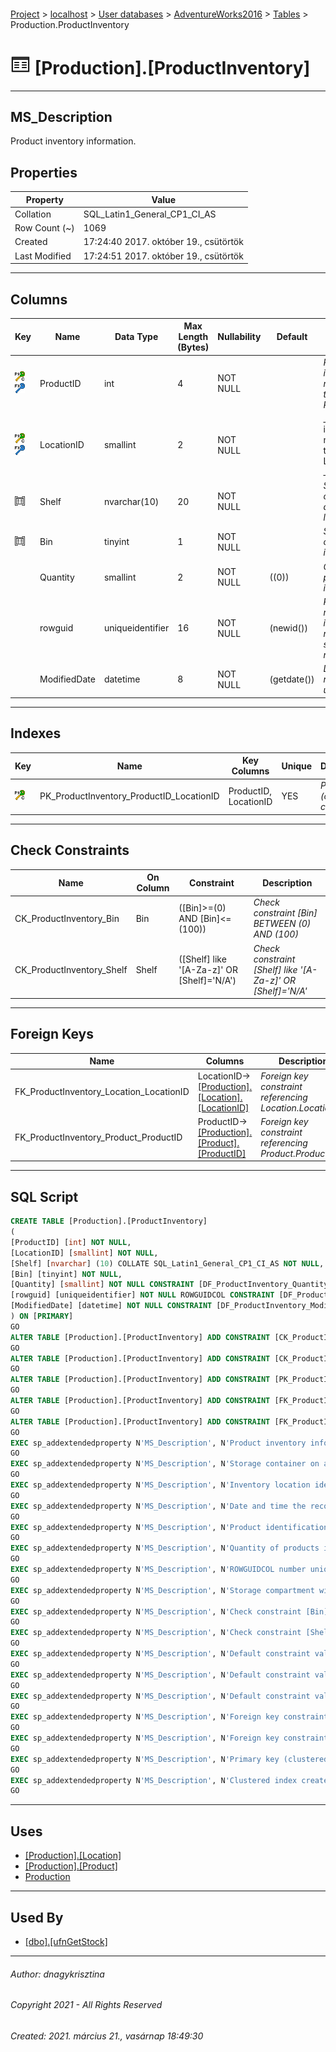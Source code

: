 #### 

[Project](../../../../index.md) > [localhost](../../../index.md) > [User databases](../../index.md) > [AdventureWorks2016](../index.md) > [Tables](Tables.md) > Production.ProductInventory

# ![Tables](../../../../Images/Table32.png) [Production].[ProductInventory]

---

## <a name="#description"></a>MS_Description

Product inventory information.

## <a name="#properties"></a>Properties

| Property | Value |
|---|---|
| Collation | SQL_Latin1_General_CP1_CI_AS |
| Row Count (~) | 1069 |
| Created | 17:24:40 2017. október 19., csütörtök |
| Last Modified | 17:24:51 2017. október 19., csütörtök |


---

## <a name="#columns"></a>Columns

| Key | Name | Data Type | Max Length (Bytes) | Nullability | Default | Description |
|---|---|---|---|---|---|---|
| [![Cluster Primary Key PK_ProductInventory_ProductID_LocationID: ProductID\LocationID](../../../../Images/pkcluster.png)](#indexes)[![Foreign Keys FK_ProductInventory_Product_ProductID: [Production].[Product].ProductID](../../../../Images/fk.png)](#foreignkeys) | ProductID | int | 4 | NOT NULL |  | _Product identification number. Foreign key to Product.ProductID._ |
| [![Cluster Primary Key PK_ProductInventory_ProductID_LocationID: ProductID\LocationID](../../../../Images/pkcluster.png)](#indexes)[![Foreign Keys FK_ProductInventory_Location_LocationID: [Production].[Location].LocationID](../../../../Images/fk.png)](#foreignkeys) | LocationID | smallint | 2 | NOT NULL |  | _Inventory location identification number. Foreign key to Location.LocationID. _ |
| [![Check Constraints CK_ProductInventory_Shelf : ([Shelf] like '[A-Za-z]' OR [Shelf]='N/A')](../../../../Images/c-constraint.png)](#checkconstraints) | Shelf | nvarchar(10) | 20 | NOT NULL |  | _Storage compartment within an inventory location._ |
| [![Check Constraints CK_ProductInventory_Bin : ([Bin]>=(0) AND [Bin]<=(100))](../../../../Images/c-constraint.png)](#checkconstraints) | Bin | tinyint | 1 | NOT NULL |  | _Storage container on a shelf in an inventory location._ |
|  | Quantity | smallint | 2 | NOT NULL | ((0)) | _Quantity of products in the inventory location._ |
|  | rowguid | uniqueidentifier | 16 | NOT NULL | (newid()) | _ROWGUIDCOL number uniquely identifying the record. Used to support a merge replication sample._ |
|  | ModifiedDate | datetime | 8 | NOT NULL | (getdate()) | _Date and time the record was last updated._ |


---

## <a name="#indexes"></a>Indexes

| Key | Name | Key Columns | Unique | Description |
|---|---|---|---|---|
| [![Cluster Primary Key PK_ProductInventory_ProductID_LocationID: ProductID\LocationID](../../../../Images/pkcluster.png)](#indexes) | PK_ProductInventory_ProductID_LocationID | ProductID, LocationID | YES | _Primary key (clustered) constraint_ |


---

## <a name="#checkconstraints"></a>Check Constraints

| Name | On Column | Constraint | Description |
|---|---|---|---|
| CK_ProductInventory_Bin | Bin | ([Bin]>=(0) AND [Bin]<=(100)) | _Check constraint [Bin] BETWEEN (0) AND (100)_ |
| CK_ProductInventory_Shelf | Shelf | ([Shelf] like '[A-Za-z]' OR [Shelf]='N/A') | _Check constraint [Shelf] like '[A-Za-z]' OR [Shelf]='N/A'_ |


---

## <a name="#foreignkeys"></a>Foreign Keys

| Name | Columns | Description |
|---|---|---|
| FK_ProductInventory_Location_LocationID | LocationID->[[Production].[Location].[LocationID]](Location.md) | _Foreign key constraint referencing Location.LocationID._ |
| FK_ProductInventory_Product_ProductID | ProductID->[[Production].[Product].[ProductID]](Product.md) | _Foreign key constraint referencing Product.ProductID._ |


---

## <a name="#sqlscript"></a>SQL Script

```sql
CREATE TABLE [Production].[ProductInventory]
(
[ProductID] [int] NOT NULL,
[LocationID] [smallint] NOT NULL,
[Shelf] [nvarchar] (10) COLLATE SQL_Latin1_General_CP1_CI_AS NOT NULL,
[Bin] [tinyint] NOT NULL,
[Quantity] [smallint] NOT NULL CONSTRAINT [DF_ProductInventory_Quantity] DEFAULT ((0)),
[rowguid] [uniqueidentifier] NOT NULL ROWGUIDCOL CONSTRAINT [DF_ProductInventory_rowguid] DEFAULT (newid()),
[ModifiedDate] [datetime] NOT NULL CONSTRAINT [DF_ProductInventory_ModifiedDate] DEFAULT (getdate())
) ON [PRIMARY]
GO
ALTER TABLE [Production].[ProductInventory] ADD CONSTRAINT [CK_ProductInventory_Bin] CHECK (([Bin]>=(0) AND [Bin]<=(100)))
GO
ALTER TABLE [Production].[ProductInventory] ADD CONSTRAINT [CK_ProductInventory_Shelf] CHECK (([Shelf] like '[A-Za-z]' OR [Shelf]='N/A'))
GO
ALTER TABLE [Production].[ProductInventory] ADD CONSTRAINT [PK_ProductInventory_ProductID_LocationID] PRIMARY KEY CLUSTERED  ([ProductID], [LocationID]) ON [PRIMARY]
GO
ALTER TABLE [Production].[ProductInventory] ADD CONSTRAINT [FK_ProductInventory_Location_LocationID] FOREIGN KEY ([LocationID]) REFERENCES [Production].[Location] ([LocationID])
GO
ALTER TABLE [Production].[ProductInventory] ADD CONSTRAINT [FK_ProductInventory_Product_ProductID] FOREIGN KEY ([ProductID]) REFERENCES [Production].[Product] ([ProductID])
GO
EXEC sp_addextendedproperty N'MS_Description', N'Product inventory information.', 'SCHEMA', N'Production', 'TABLE', N'ProductInventory', NULL, NULL
GO
EXEC sp_addextendedproperty N'MS_Description', N'Storage container on a shelf in an inventory location.', 'SCHEMA', N'Production', 'TABLE', N'ProductInventory', 'COLUMN', N'Bin'
GO
EXEC sp_addextendedproperty N'MS_Description', N'Inventory location identification number. Foreign key to Location.LocationID. ', 'SCHEMA', N'Production', 'TABLE', N'ProductInventory', 'COLUMN', N'LocationID'
GO
EXEC sp_addextendedproperty N'MS_Description', N'Date and time the record was last updated.', 'SCHEMA', N'Production', 'TABLE', N'ProductInventory', 'COLUMN', N'ModifiedDate'
GO
EXEC sp_addextendedproperty N'MS_Description', N'Product identification number. Foreign key to Product.ProductID.', 'SCHEMA', N'Production', 'TABLE', N'ProductInventory', 'COLUMN', N'ProductID'
GO
EXEC sp_addextendedproperty N'MS_Description', N'Quantity of products in the inventory location.', 'SCHEMA', N'Production', 'TABLE', N'ProductInventory', 'COLUMN', N'Quantity'
GO
EXEC sp_addextendedproperty N'MS_Description', N'ROWGUIDCOL number uniquely identifying the record. Used to support a merge replication sample.', 'SCHEMA', N'Production', 'TABLE', N'ProductInventory', 'COLUMN', N'rowguid'
GO
EXEC sp_addextendedproperty N'MS_Description', N'Storage compartment within an inventory location.', 'SCHEMA', N'Production', 'TABLE', N'ProductInventory', 'COLUMN', N'Shelf'
GO
EXEC sp_addextendedproperty N'MS_Description', N'Check constraint [Bin] BETWEEN (0) AND (100)', 'SCHEMA', N'Production', 'TABLE', N'ProductInventory', 'CONSTRAINT', N'CK_ProductInventory_Bin'
GO
EXEC sp_addextendedproperty N'MS_Description', N'Check constraint [Shelf] like ''[A-Za-z]'' OR [Shelf]=''N/A''', 'SCHEMA', N'Production', 'TABLE', N'ProductInventory', 'CONSTRAINT', N'CK_ProductInventory_Shelf'
GO
EXEC sp_addextendedproperty N'MS_Description', N'Default constraint value of GETDATE()', 'SCHEMA', N'Production', 'TABLE', N'ProductInventory', 'CONSTRAINT', N'DF_ProductInventory_ModifiedDate'
GO
EXEC sp_addextendedproperty N'MS_Description', N'Default constraint value of 0', 'SCHEMA', N'Production', 'TABLE', N'ProductInventory', 'CONSTRAINT', N'DF_ProductInventory_Quantity'
GO
EXEC sp_addextendedproperty N'MS_Description', N'Default constraint value of NEWID()', 'SCHEMA', N'Production', 'TABLE', N'ProductInventory', 'CONSTRAINT', N'DF_ProductInventory_rowguid'
GO
EXEC sp_addextendedproperty N'MS_Description', N'Foreign key constraint referencing Location.LocationID.', 'SCHEMA', N'Production', 'TABLE', N'ProductInventory', 'CONSTRAINT', N'FK_ProductInventory_Location_LocationID'
GO
EXEC sp_addextendedproperty N'MS_Description', N'Foreign key constraint referencing Product.ProductID.', 'SCHEMA', N'Production', 'TABLE', N'ProductInventory', 'CONSTRAINT', N'FK_ProductInventory_Product_ProductID'
GO
EXEC sp_addextendedproperty N'MS_Description', N'Primary key (clustered) constraint', 'SCHEMA', N'Production', 'TABLE', N'ProductInventory', 'CONSTRAINT', N'PK_ProductInventory_ProductID_LocationID'
GO
EXEC sp_addextendedproperty N'MS_Description', N'Clustered index created by a primary key constraint.', 'SCHEMA', N'Production', 'TABLE', N'ProductInventory', 'INDEX', N'PK_ProductInventory_ProductID_LocationID'
GO

```


---

## <a name="#uses"></a>Uses

* [[Production].[Location]](Location.md)
* [[Production].[Product]](Product.md)
* [Production](../Security/Schemas/Production.md)


---

## <a name="#usedby"></a>Used By

* [[dbo].[ufnGetStock]](../Programmability/Functions/Scalar-valued_Functions/ufnGetStock.md)


---

###### Author:  dnagykrisztina

###### Copyright 2021 - All Rights Reserved

###### Created: 2021. március 21., vasárnap 18:49:30

